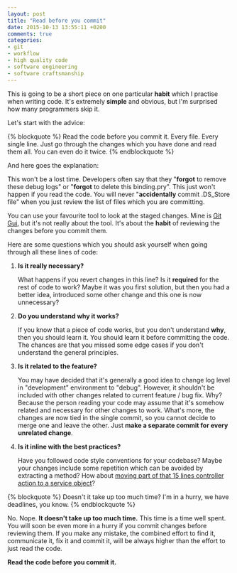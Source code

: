 ```yaml
---
layout: post
title: "Read before you commit"
date: 2015-10-13 13:55:11 +0200
comments: true
categories:
- git
- workflow
- high quality code
- software engineering
- software craftsmanship
---
```


This is going to be a short piece on one particular **habit** which I practise when writing code. It's extremely **simple** and obvious, but I'm surprised how many programmers skip it.

<!-- more -->

Let's start with the advice:

{% blockquote %}
Read the code before you commit it. Every file. Every single line. Just go through the changes which you have done and read them all. You can even do it twice.
{% endblockquote %}

And here goes the explanation:

This won't be a lost time. Developers often say that they "**forgot** to remove these debug logs" or "**forgot** to delete this binding.pry". This just won't happen if you read the code. You will never "**accidentally** commit .DS_Store file" when you just review the list of files which you are committing.

You can use your favourite tool to look at the staged changes. Mine is [Git Gui](https://git-scm.com/docs/git-gui), but it's not really about the tool. It's about the **habit** of reviewing the changes before you commit them.

Here are some questions which you should ask yourself when going through all these lines of code:

1. **Is it really necessary?**

    What happens if you revert changes in this line? Is it **required** for the rest of code to work? Maybe it was you first solution, but then you had a better idea, introduced some other change and this one is now unnecessary?

2. **Do you understand why it works?**

    If you know that a piece of code works, but you don't understand **why**, then you should learn it. You should learn it before committing the code. The chances are that you missed some edge cases if you don't understand the general principles.

3. **Is it related to the feature?**

    You may have decided that it's generally a good idea to change log level in "development" environment to "debug". However, it shouldn't be included with other changes related to current feature / bug fix. Why? Because the person reading your code may assume that it's somehow related and necessary for other changes to work. What's more, the changes are now tied in the single commit, so you cannot decide to merge one and leave the other. Just **make a separate commit for every unrelated change**.

4. **Is it inline with the best practices?**

    Have you followed code style conventions for your codebase? Maybe your changes include some repetition which can be avoided by extracting a method? How about [moving part of that 15 lines controller action to a service object](/blog/2014/11/25/my-take-on-services-in-rails/)?

{% blockquote %}
Doesn't it take up too much time? I'm in a hurry, we have deadlines, you know.
{% endblockquote %}

No. Nope. **It doesn't take up too much time.** This time is a time well spent. You will soon be even more in a hurry if you commit changes before reviewing them. If you make any mistake, the combined effort to find it, communicate it, fix it and commit it, will be always higher than the effort to just read the code.

**Read the code before you commit it.**
